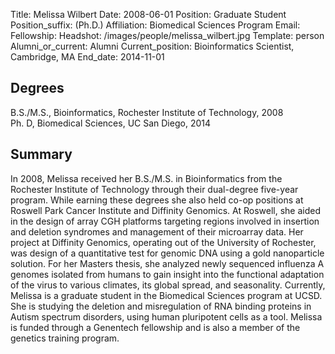 Title: Melissa Wilbert
Date: 2008-06-01
Position: Graduate Student
Position_suffix: (Ph.D.)
Affiliation: Biomedical Sciences Program
Email: 
Fellowship:
Headshot: /images/people/melissa_wilbert.jpg
Template: person
Alumni_or_current: Alumni
Current_position: Bioinformatics Scientist, Cambridge, MA
End_date: 2014-11-01
<!-- Status: draft -->

## Degrees
B.S./M.S., Bioinformatics, Rochester Institute of Technology, 2008  
Ph. D, Biomedical Sciences, UC San Diego, 2014

## Summary
In 2008, Melissa received her B.S./M.S. in Bioinformatics from the Rochester Institute of Technology through their dual-degree five-year program.  While earning these degrees she also held co-op positions at Roswell Park Cancer Institute and Diffinity Genomics. At Roswell, she aided in the design of array CGH platforms targeting regions involved in insertion and deletion syndromes and management of their microarray data.  Her project at Diffinity Genomics, operating out of the University of Rochester, was design of a quantitative test for genomic DNA using a gold nanoparticle solution.  For her Masters thesis, she analyzed newly sequenced influenza A genomes isolated from humans to gain insight into the functional adaptation of the virus to various climates, its global spread, and seasonality. Currently, Melissa is a graduate student in the Biomedical Sciences program at UCSD.  She is studying the deletion and misregulation of RNA binding proteins in Autism spectrum disorders, using human pluripotent cells as a tool. Melissa is funded through a Genentech fellowship and is also a member of the genetics training program.
